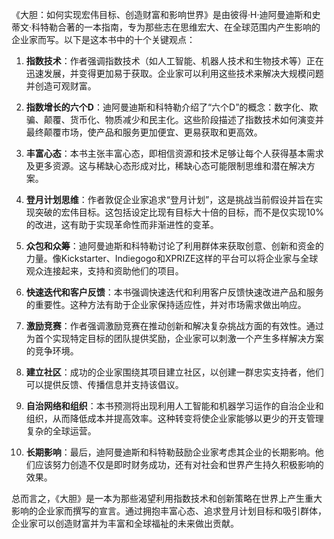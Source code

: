 《大胆：如何实现宏伟目标、创造财富和影响世界》是由彼得·H·迪阿曼迪斯和史蒂文·科特勒合著的一本指南，专为那些志在思维宏大、在全球范围内产生影响的企业家而写。以下是这本书中的十个关键观点：

1. **指数技术**：作者强调指数技术（如人工智能、机器人技术和生物技术等）正在迅速发展，并变得更加易于获取。企业家可以利用这些技术来解决大规模问题并创造可观财富。

2. **指数增长的六个D**：迪阿曼迪斯和科特勒介绍了“六个D”的概念：数字化、欺骗、颠覆、货币化、物质减少和民主化。这些阶段描述了指数技术如何演变并最终颠覆市场，使产品和服务更加便宜、更易获取和更高效。

3. **丰富心态**：本书主张丰富心态，即相信资源和技术足够让每个人获得基本需求及更多资源。这与稀缺心态形成对比，稀缺心态可能限制思维和潜在解决方案。

4. **登月计划思维**：作者敦促企业家追求“登月计划”，这是挑战当前假设并旨在实现突破的宏伟目标。这包括设定比现有目标大十倍的目标，而不是仅实现10%的改进，这有助于实现革命性而非渐进性的变革。

5. **众包和众筹**：迪阿曼迪斯和科特勒讨论了利用群体来获取创意、创新和资金的力量。像Kickstarter、Indiegogo和XPRIZE这样的平台可以将企业家与全球观众连接起来，支持和资助他们的项目。

6. **快速迭代和客户反馈**：本书强调快速迭代和利用客户反馈快速改进产品和服务的重要性。这种方法有助于企业家保持适应性，并对市场需求做出响应。

7. **激励竞赛**：作者强调激励竞赛在推动创新和解决复杂挑战方面的有效性。通过为首个实现特定目标的团队提供奖励，企业家可以刺激一个产生多样解决方案的竞争环境。

8. **建立社区**：成功的企业家围绕其项目建立社区，以创建一群忠实支持者，他们可以提供反馈、传播信息并支持该倡议。

9. **自治网络和组织**：本书预测将出现利用人工智能和机器学习运作的自治企业和组织，从而降低成本并提高效率。这种转变将使企业家能够以更少的开支管理复杂的全球运营。

10. **长期影响**：最后，迪阿曼迪斯和科特勒鼓励企业家考虑其企业的长期影响。他们应该努力创造不仅是即时财务成功，还有对社会和世界产生持久积极影响的效果。

总而言之，《大胆》是一本为那些渴望利用指数技术和创新策略在世界上产生重大影响的企业家而撰写的宣言。通过拥抱丰富心态、追求登月计划目标和吸引群体，企业家可以创造财富并为丰富和全球福祉的未来做出贡献。